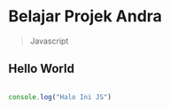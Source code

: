 # Belajar Projek Andra
> Javascript

## Hello World 
```javascript

console.log("Halo Ini JS")

```
